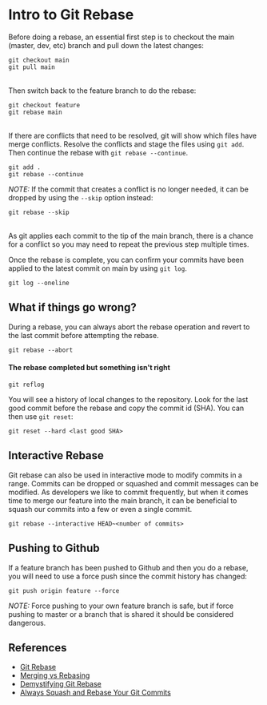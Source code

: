 # Intro to Git Rebase

Before doing a rebase, an essential first step is to checkout the main (master, dev, etc) branch and pull down the latest changes:

```
git checkout main
git pull main
```
\
Then switch back to the feature branch to do the rebase:

```
git checkout feature
git rebase main
```
\
If there are conflicts that need to be resolved, git will show which files have merge conflicts. Resolve the conflicts and stage the files using `git add`. Then continue the rebase with `git rebase --continue`.

```
git add .
git rebase --continue
```

*NOTE:* If the commit that creates a conflict is no longer needed, it can be dropped by using the `--skip` option instead:

```
git rebase --skip
```

\
As git applies each commit to the tip of the main branch, there is a chance for a conflict so you may need to repeat the previous step multiple times.


Once the rebase is complete, you can confirm your commits have been applied to the latest commit on main by using `git log`.

```
git log --oneline
```

## What if things go wrong?

During a rebase, you can always abort the rebase operation and revert to the last commit before attempting the rebase.

```
git rebase --abort
```

#### The rebase completed but something isn't right

```
git reflog
```

You will see a history of local changes to the repository. Look for the last good commit before the rebase and copy the commit id (SHA). You can then use `git reset`:

```
git reset --hard <last good SHA>
```

## Interactive Rebase

Git rebase can also be used in interactive mode to modify commits in a range. Commits can be dropped or squashed and commit messages can be modified. As developers we like to commit frequently, but when it comes time to merge our feature into the main branch, it can be beneficial to squash our commits into a few or even a single commit.

```
git rebase --interactive HEAD~<number of commits>
```

## Pushing to Github

If a feature branch has been pushed to Github and then you do a rebase, you will need to use a force push since the commit history has changed:

```
git push origin feature --force
```

*NOTE:* Force pushing to your own feature branch is safe, but if force pushing to master or a branch that is shared it should be considered dangerous.

## References

* [Git Rebase](https://git-scm.com/docs/git-rebase)
* [Merging vs Rebasing](https://www.atlassian.com/git/tutorials/merging-vs-rebasing)
* [Demystifying Git Rebase](https://www.thinktecture.com/en/tools/demystifying-git-rebase)
* [Always Squash and Rebase Your Git Commits](https://blog.carbonfive.com/always-squash-and-rebase-your-git-commits)
